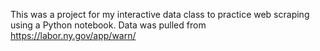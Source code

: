 This was a project for my interactive data class to practice web scraping using a Python notebook. Data was pulled from https://labor.ny.gov/app/warn/
